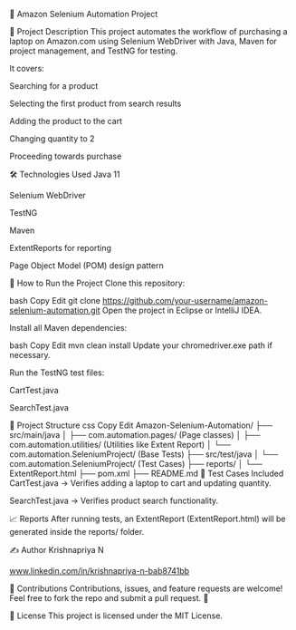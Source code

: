 🛒 Amazon Selenium Automation Project

📜 Project Description
This project automates the workflow of purchasing a laptop on Amazon.com using Selenium WebDriver with Java, Maven for project management, and TestNG for testing.

It covers:

Searching for a product

Selecting the first product from search results

Adding the product to the cart

Changing quantity to 2

Proceeding towards purchase

🛠️ Technologies Used
Java 11

Selenium WebDriver

TestNG

Maven

ExtentReports for reporting

Page Object Model (POM) design pattern

🚀 How to Run the Project
Clone this repository:

bash
Copy
Edit
git clone https://github.com/your-username/amazon-selenium-automation.git
Open the project in Eclipse or IntelliJ IDEA.

Install all Maven dependencies:

bash
Copy
Edit
mvn clean install
Update your chromedriver.exe path if necessary.

Run the TestNG test files:

CartTest.java

SearchTest.java

📂 Project Structure
css
Copy
Edit
Amazon-Selenium-Automation/
 ├── src/main/java
 │    ├── com.automation.pages/     (Page classes)
 │    ├── com.automation.utilities/ (Utilities like Extent Report)
 │    └── com.automation.SeleniumProject/ (Base Tests)
 ├── src/test/java
 │    └── com.automation.SeleniumProject/ (Test Cases)
 ├── reports/
 │    └── ExtentReport.html
 ├── pom.xml
 ├── README.md
🧪 Test Cases Included
CartTest.java → Verifies adding a laptop to cart and updating quantity.

SearchTest.java → Verifies product search functionality.

📈 Reports
After running tests, an ExtentReport (ExtentReport.html) will be generated inside the reports/ folder.

✍️ Author
Krishnapriya N

www.linkedin.com/in/krishnapriya-n-bab8741bb

📣 Contributions
Contributions, issues, and feature requests are welcome!
Feel free to fork the repo and submit a pull request. 🤝

📜 License
This project is licensed under the MIT License.

